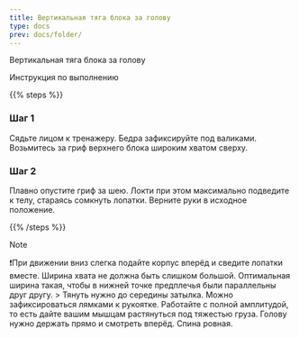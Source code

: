 ```yaml
---
title: Вертикальная тяга блока за голову
type: docs
prev: docs/folder/
---
```


Вертикальная тяга блока за голову

Инструкция по выполнению

{{% steps %}}

### Шаг 1

Сядьте лицом к тренажеру. Бедра зафиксируйте под валиками. Возьмитесь за гриф верхнего блока широким хватом сверху.

### Шаг 2

Плавно опустите гриф за шею. Локти при этом максимально подведите к телу, стараясь сомкнуть лопатки. Верните руки в исходное положение.

{{% /steps %}}

> [!NOTE]
>❗️﻿﻿При движении вниз слегка подайте корпус вперёд и сведите лопатки вместе. 
> ﻿﻿Ширина хвата не должна быть слишком большой. Оптимальная ширина такая, чтобы в нижней точке предплечья были параллельны друг другу. 
﻿﻿> Тянуть нужно до середины затылка.
> Можно зафиксироваться лямками к рукоятке.
> Работайте с полной амплитудой, то есть дайте вашим мышцам растянуться под тяжестью груза.
> ﻿﻿Голову нужно держать прямо и смотреть вперёд. Спина ровная.
